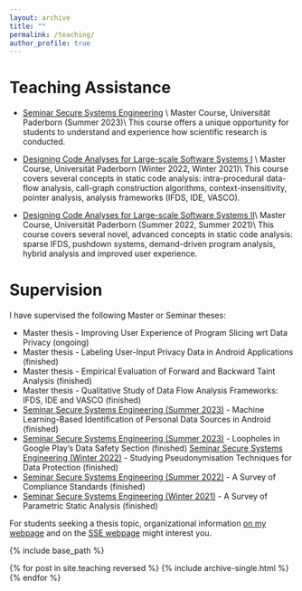 ```yaml
---
layout: archive
title: ""
permalink: /teaching/
author_profile: true
---
```


**Teaching Assistance**
======

* [Seminar Secure Systems Engineering](https://www.hni.uni-paderborn.de/sse/lehre/seminar-secure-systems-engineering-ss-2023/) \\
Master Course, Universität Paderborn (Summer 2023)\\
This course offers a unique opportunity for students to understand and experience how scientific research is conducted.

* [Designing Code Analyses for Large-scale Software Systems I](https://www.hni.uni-paderborn.de/sse/lehre/deca/) \\
Master Course, Universität Paderborn (Winter 2022, Winter 2021)\\
This course covers several concepts in static code analysis: intra-procedural data-flow analysis, call-graph construction algorithms, context-insensitivity, pointer analysis, analysis frameworks (IFDS, IDE, VASCO).

* [Designing Code Analyses for Large-scale Software Systems II](https://www.hni.uni-paderborn.de/sse/lehre/designing-code-analyses-for-large-scale-software-systems-2-deca-2-ss2022/)\\
  Master Course, Universität Paderborn (Summer 2022, Summer 2021)\\
This course covers several novel, advanced concepts in static code analysis: sparse IFDS, pushdown systems, demand-driven program analysis, hybrid analysis and improved user experience.

**Supervision**
=====
I have supervised the following Master or Seminar theses:
* Master thesis - Improving User Experience of Program Slicing wrt Data Privacy (ongoing)
* Master thesis - Labeling User-Input Privacy Data in Android Applications (finished)
* Master thesis - Empirical Evaluation of Forward and Backward Taint Analysis (finished)
* Master thesis - Qualitative Study of Data Flow Analysis Frameworks: IFDS, IDE and VASCO (finished)
* [Seminar Secure Systems Engineering (Summer 2023)](https://www.hni.uni-paderborn.de/sse/lehre/seminar-secure-systems-engineering-ss-2023/) - Machine Learning-Based Identification of Personal Data Sources in Android (finished)
* [Seminar Secure Systems Engineering (Summer 2023)](https://www.hni.uni-paderborn.de/sse/lehre/seminar-secure-systems-engineering-ss-2023/) - Loopholes in Google Play’s Data Safety Section (finished)
[Seminar Secure Systems Engineering (Winter 2022)](https://www.hni.uni-paderborn.de/sse/lehre/seminar-secure-systems-engineering-ws-20222023/) - Studying Pseudonymisation Techniques for Data Protection (finished)
* [Seminar Secure Systems Engineering (Summer 2022)](https://www.hni.uni-paderborn.de/sse/lehre/seminar-secure-systems-engineering-ss-2022/) - A Survey of Compliance Standards (finished)
* [Seminar Secure Systems Engineering (Winter 2021)](https://www.hni.uni-paderborn.de/sse/lehre/vorlesungsarchiv/ws-202122/seminar-secure-systems-engineering-ws-2021/) - A Survey of Parametric Static Analysis (finished)

For students seeking a thesis topic, organizational information [on my webpage](https://mugdhak30.github.io/info_for_students/) and on the [SSE webpage](https://www.hni.uni-paderborn.de/sse/lehre/bachelor-masterarbeiten/) might interest you. 

{% include base_path %}

{% for post in site.teaching reversed %}
  {% include archive-single.html %}
{% endfor %}
